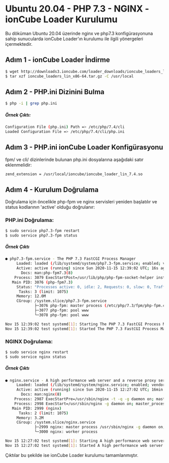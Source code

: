 # Ubuntu 20.04 - PHP 7.3 - NGINX - ionCube Loader Kurulumu

Bu döküman Ubuntu 20.04 üzerinde nginx ve php7.3 konfigürasyonuna sahip sunucularda ionCube Loader'ın kurulumu ile ilgili yönergeleri içermektedir.

## Adım 1 - ionCube Loader İndirme

```sh
$ wget http://downloads3.ioncube.com/loader_downloads/ioncube_loaders_lin_x86-64.tar.gz
$ tar xzf ioncube_loaders_lin_x86-64.tar.gz -C /usr/local
```

## Adım 2 - PHP.ini Dizinini Bulma

```sh
$ php -i | grep php.ini
```
##### Örnek Çıktı:
```sh
Configuration File (php.ini) Path => /etc/php/7.4/cli
Loaded Configuration File => /etc/php/7.4/cli/php.ini
```

## Adım 3 - PHP.ini ionCube Loader Konfigürasyonu
fpm/ ve cli/ dizinlerinde bulunan php.ini dosyalarına aşağıdaki satır eklenmelidir:

```sh
zend_extension = /usr/local/ioncube/ioncube_loader_lin_7.4.so
```

## Adım 4 - Kurulum Doğrulama
Doğrulama için öncelikle php-fpm ve nginx servisleri yeniden başlatılır ve status kodlarının 'active' olduğu doğrulanır:

### PHP.ini Doğrulama:

```sh
$ sudo service php7.3-fpm restart
$ sudo service php7.3-fpm status
```

##### Örnek Çıktı
```sh
● php7.3-fpm.service - The PHP 7.3 FastCGI Process Manager
     Loaded: loaded (/lib/systemd/system/php7.3-fpm.service; enabled; vendor preset: enabled)
     Active: active (running) since Sun 2020-11-15 12:39:02 UTC; 16s ago
       Docs: man:php-fpm7.3(8)
    Process: 3079 ExecStartPost=/usr/lib/php/php-fpm-socket-helper install /run/php/php-fpm.sock /etc/php/7.3/fpm/pool.d/www.conf 73 (code=exited, status=0/SUCCESS)
   Main PID: 3076 (php-fpm7.3)
     Status: "Processes active: 0, idle: 2, Requests: 0, slow: 0, Traffic: 0req/sec"
      Tasks: 3 (limit: 1075)
     Memory: 12.0M
     CGroup: /system.slice/php7.3-fpm.service
             ├─3076 php-fpm: master process (/etc/php/7.3/fpm/php-fpm.conf)
             ├─3077 php-fpm: pool www
             └─3078 php-fpm: pool www

Nov 15 12:39:02 test systemd[1]: Starting The PHP 7.3 FastCGI Process Manager...
Nov 15 12:39:02 test systemd[1]: Started The PHP 7.3 FastCGI Process Manager.
```


### NGINX Doğrulama:

```sh
$ sudo service nginx restart
$ sudo service nginx status
```

##### Örnek Çıktı
```sh
● nginx.service - A high performance web server and a reverse proxy server
     Loaded: loaded (/lib/systemd/system/nginx.service; enabled; vendor preset: enabled)
     Active: active (running) since Sun 2020-11-15 12:27:02 UTC; 16min ago
       Docs: man:nginx(8)
    Process: 2987 ExecStartPre=/usr/sbin/nginx -t -q -g daemon on; master_process on; (code=exited, status=0/SUCCESS)
    Process: 2998 ExecStart=/usr/sbin/nginx -g daemon on; master_process on; (code=exited, status=0/SUCCESS)
   Main PID: 2999 (nginx)
      Tasks: 2 (limit: 1075)
     Memory: 3.2M
     CGroup: /system.slice/nginx.service
             ├─2999 nginx: master process /usr/sbin/nginx -g daemon on; master_process on;
             └─3000 nginx: worker process

Nov 15 12:27:02 test systemd[1]: Starting A high performance web server and a reverse proxy server...
Nov 15 12:27:02 test systemd[1]: Started A high performance web server and a reverse proxy server.
```


Çıktılar bu şekilde ise ionCube Loader kurulumu tamamlanmıştır.